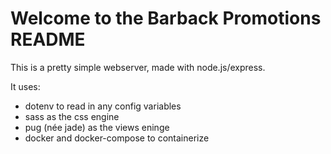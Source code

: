 # Welcome to the Barback Promotions README

This is a pretty simple webserver, made with node.js/express.

It uses: 
* dotenv to read in any config variables
* sass as the css engine
* pug (née jade) as the views eninge
* docker and docker-compose to containerize


